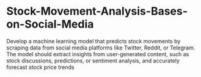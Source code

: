 # Stock-Movement-Analysis-Bases-on-Social-Media
Develop a machine learning model that predicts stock movements by  scraping data from social media platforms like Twitter, Reddit, or Telegram. The  model should extract insights from user-generated content, such as stock  discussions, predictions, or sentiment analysis, and accurately forecast stock price  trends
